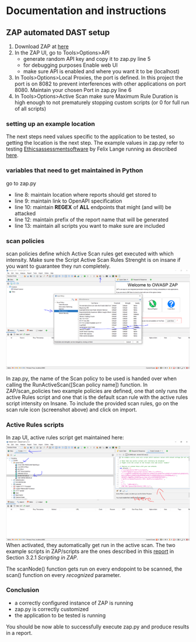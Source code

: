 # Documentation and instructions

## ZAP automated DAST setup

1. Download ZAP at [here](https://www.zaproxy.org/download/)
2. In the ZAP UI, go to Tools>Options>API
   - generate random API key and copy it to zap.py line 5
   - for debugging purposes Enable web UI
   - make sure API is enabled and where you want it to be (localhost)
3. In Tools>Options>Local Proxies, the port is defined. In this project the port is on 8082 to prevent interferences with other applications on port 8080. Maintain your chosen Port in zap.py line 6
4. In Tools>Options>Active Scan make sure Maximum Rule Duration is high enough to not prematurely stopping custom scripts (or 0 for full run of all scripts)

### setting up an example location

The next steps need values specific to the application to be tested, so getting the location is the next step. The example values in zap.py refer to testing [Ethicsassessmentsoftware](https://github.com/FelixOliverLange/EthicsAssessmentSoftware) by Felix Lange running as described [here](https://github.com/FelixOliverLange/EthicsAssessmentSoftware#with-docker-compose).

### variables that need to get maintained in Python

go to zap.py

- line 8: maintain location where reports should get stored to
- line 9: maintain link to OpenAPI specification
- line 10: maintain **REGEX** of **ALL** endpoints that might (and will) be attacked
- line 12: maintain prefix of the report name that will be generated
- line 13: maintain all scripts you want to make sure are included

### scan policies

scan policies define which Active Scan rules get executed with which intensity. Make sure the Script Active Scan Rules Strenght is on insane if you want to guarantee they run completely.
![Screenshot](Pictures/ScanPolicy.PNG)

In zap.py, the name of the Scan policy to be used is handed over when calling the RunActiveScan([Scan policy name]) function. In ZAP/scan_policies two example policies are defined, one that only runs the active Rules script and one that is the default scan rule with the active rules script intensity on Insane.
To include the provided scan rules, go on the scan rule icon (screenshot above) and click on import.

### Active Rules scripts

In zap UI, active rules script get maintained here: ![Screenshot](Pictures/ActiveRulesScripts.PNG)
When activated, they automatically get run in the active scan. The two example scripts in ZAP/scripts are the ones described in this [report](https://github.tools.sap/I538925/T3_2000-Philipp/blob/main/Praxisbericht.pdf)  in Section 3.2.1 *Scripting in ZAP*.

 The scanNode() function gets run on every endopoint to be scanned, the scan() function on every *recognized* parameter.

### Conclusion

- a correctly configured instance of ZAP is running
- zap.py is correctly customized
- the application to be tested is running

You should be now able to successfully execute zap.py and produce results in a report.


